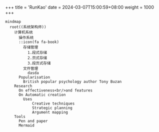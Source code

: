 +++
title = 'RunKao'
date = 2024-03-07T15:00:59+08:00
weight = 1000
+++


```mermaid
mindmap
  root((系统架构师))
    计算机系统
      操作系统
      ::icon(fa fa-book)
        存储管理
          1.段式存储
          2.页式存储
          3.段页式存储
        文件管理
          dasda
      Popularisation
        British popular psychology author Tony Buzan
    Research
      On effectiveness<br/>and features
      On Automatic creation
        Uses
            Creative techniques
            Strategic planning
            Argument mapping
    Tools
      Pen and paper
      Mermaid
```